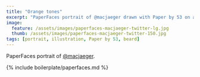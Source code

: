 ```yaml
---
title: "Orange tones"
excerpt: "PaperFaces portrait of @macjaeger drawn with Paper by 53 on an iPad."
image:   
  feature: /assets/images/paperfaces-macjaeger-twitter-lg.jpg
  thumb: /assets/images/paperfaces-macjaeger-twitter-150.jpg
tags: [portrait, illustration, Paper by 53, beard]
---
```


PaperFaces portrait of [@macjaeger](http://twitter.com/macjaeger).

{% include boilerplate/paperfaces.md %}
